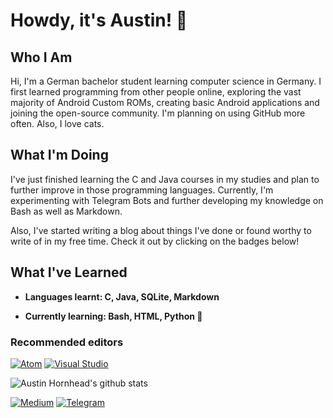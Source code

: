 # Howdy, it's Austin! 🤙

## Who I Am

Hi, I'm a German bachelor student learning computer science in Germany. I first learned programming from other people online, exploring the vast majority of Android Custom ROMs, creating basic Android applications and joining the open-source community. I'm planning on using GitHub more often. Also, I love cats.

## What I'm Doing

I've just finished learning the C and Java courses in my studies and plan to further improve in those programming languages. Currently, I'm experimenting with Telegram Bots and further developing my knowledge on Bash as well as Markdown.

Also, I've started writing a blog about things I've done or found worthy to write of in my free time. Check it out by clicking on the badges below! 

## What I've Learned

- **Languages learnt: C, Java, SQLite, Markdown**
 
- **Currently learning: Bash, HTML, Python :snake:**

### Recommended editors
[![Atom](https://img.shields.io/badge/atom-28b463.svg?style=for-the-badge&logo=atom)](https://atom.io/)
[![Visual Studio](https://img.shields.io/badge/VisualStudioCode-1da1f2.svg?style=for-the-badge&logo=visual-studio-code)](https://vscodium.com/)

![Austin Hornhead's github stats](https://github-readme-stats.vercel.app/api?username=marchingon12&show_icons=true&theme=dark)

[![Medium](https://img.shields.io/badge/medium-black.svg?style=for-the-badge&logo=medium)](https://medium.com/@austinsama_12)
[![Telegram](https://img.shields.io/badge/telegram-1b77FF.svg?style=for-the-badge&logo=telegram)](https://t.me/BlogByAustinSama)


<!--
**marchingon12/marchingon12** is a ✨ _special_ ✨ repository because its `README.md` (this file) appears on your GitHub profile.

Here are some ideas to get you started:

- 🔭 I’m currently working on ...
- 🌱 I’m currently learning ...
- 👯 I’m looking to collaborate on ...
- 🤔 I’m looking for help with ...
- 💬 Ask me about ...
- 📫 How to reach me: ...
- 😄 Pronouns: ...
- ⚡ Fun fact: ...
-->

